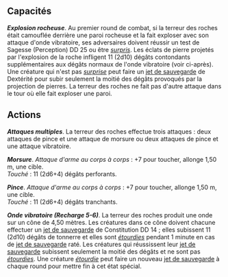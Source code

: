 ## Capacités
_**Explosion rocheuse**_. Au premier round de combat, si la terreur des roches était camouflée derrière une paroi rocheuse et la fait exploser avec son attaque d'onde vibratoire, ses adversaires doivent réussir un test de Sagesse (Perception) DD 25 ou être [_surpris_](/gerer-la-sante-du-personnage/#surpris). Les éclats de pierre projetés par l'explosion de la roche infligent 11 (2d10) dégâts contondants supplémentaires aux dégâts normaux de l'onde vibratoire (voir ci-après). Une créature qui n'est pas [_surprise_](/gerer-la-sante-du-personnage/#surpris) peut faire un [jet de sauvegarde](/utiliser-les-caracteristiques/#jets-de-sauvegarde) de Dextérité pour subir seulement la moitié des dégâts provoqués par la projection de pierres. La terreur des roches ne fait pas d'autre attaque dans le tour où elle fait exploser une paroi.

## Actions
_**Attaques multiples**_. La terreur des roches effectue trois attaques : deux attaques de pince et une attaque de morsure ou deux attaques de pince et une attaque vibratoire.

_**Morsure**_. _Attaque d'arme au corps à corps_ : +7 pour toucher, allonge 1,50 m, une cible.  
_Touché_ : 11 (2d6+4) dégâts perforants.

_**Pince**_. _Attaque d'arme au corps à corps_ : +7 pour toucher, allonge 1,50 m, une cible.  
_Touché_ : 11 (2d6+4) dégâts tranchants.

_**Onde vibratoire (Recharge 5-6)**_. La terreur des roches produit une onde sur un cône de 4,50 mètres. Les créatures dans ce cône doivent chacune effectuer un [jet de sauvegarde](/utiliser-les-caracteristiques/#jets-de-sauvegarde) de Constitution DD 14 ; elles subissent 11 (2d10) dégâts de tonnerre et elles sont [_étourdies_](/gerer-la-sante-du-personnage/#etourdi) pendant 1 minute en cas de [jet de sauvegarde](/utiliser-les-caracteristiques/#jets-de-sauvegarde) raté. Les créatures qui réussissent leur [jet de sauvegarde](/utiliser-les-caracteristiques/#jets-de-sauvegarde) subissent seulement la moitié des dégâts et ne sont pas [_étourdies_](/gerer-la-sante-du-personnage/#etourdi). Une créature [_étourdie_](/gerer-la-sante-du-personnage/#etourdi) peut faire un nouveau [jet de sauvegarde](/utiliser-les-caracteristiques/#jets-de-sauvegarde) à chaque round pour mettre fin à cet état spécial.
